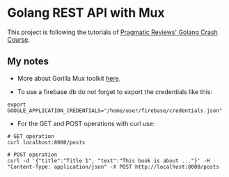 # Golang REST API with Mux

This project is following the tutorials of [Pragmatic Reviews' Golang Crash Course](https://www.youtube.com/playlist?list=PL3eAkoh7fypqUQUQPn-bXtfiYT_ZSVKmB).

## My notes

- More about Gorilla Mux toolkit [here](https://www.gorillatoolkit.org/).

- To use a firebase db do not forget to export the credentials like this:
```
export GOOGLE_APPLICATION_CREDENTIALS="/home/user/firebase/credentials.json"
```

- For the GET and POST operations with curl use:
```
# GET operation
curl localhost:8000/posts

# POST operation
curl -d '{"title":"Title 1", "text":"This book is about ..."}' -H "Content-Type: application/json" -X POST http://localhost:8000/posts
```

